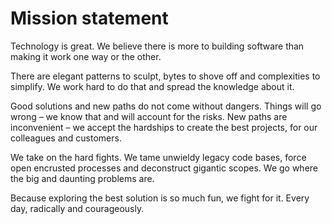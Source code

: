 # Mission statement

Technology is great. We believe there is more to building
software than making it work one way or the other.

There are elegant patterns to sculpt, bytes to shove off and complexities
to simplify. We work hard to do that and spread the knowledge about it.

Good solutions and new paths do not come without dangers. Things will go wrong –
we know that and will account for the risks. New paths are inconvenient –
we accept the hardships to create the best projects, for our colleagues and customers.

We take on the hard fights.
We tame unwieldy legacy code bases,
force open encrusted processes and
deconstruct gigantic scopes.
We go where the big and daunting problems are.

Because exploring the best solution is so much fun, we fight for it.
Every day, radically and courageously.

